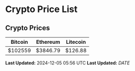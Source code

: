 # Crypto Price List

## Crypto Prices
| Bitcoin | Ethereum | Litecoin |
| ------- | -------- | -------- |
| $102559 | $3846.79 | $126.88 |
**Last Updated:** 2024-12-05 05:56 UTC
**Last Updated:** $DATE$
